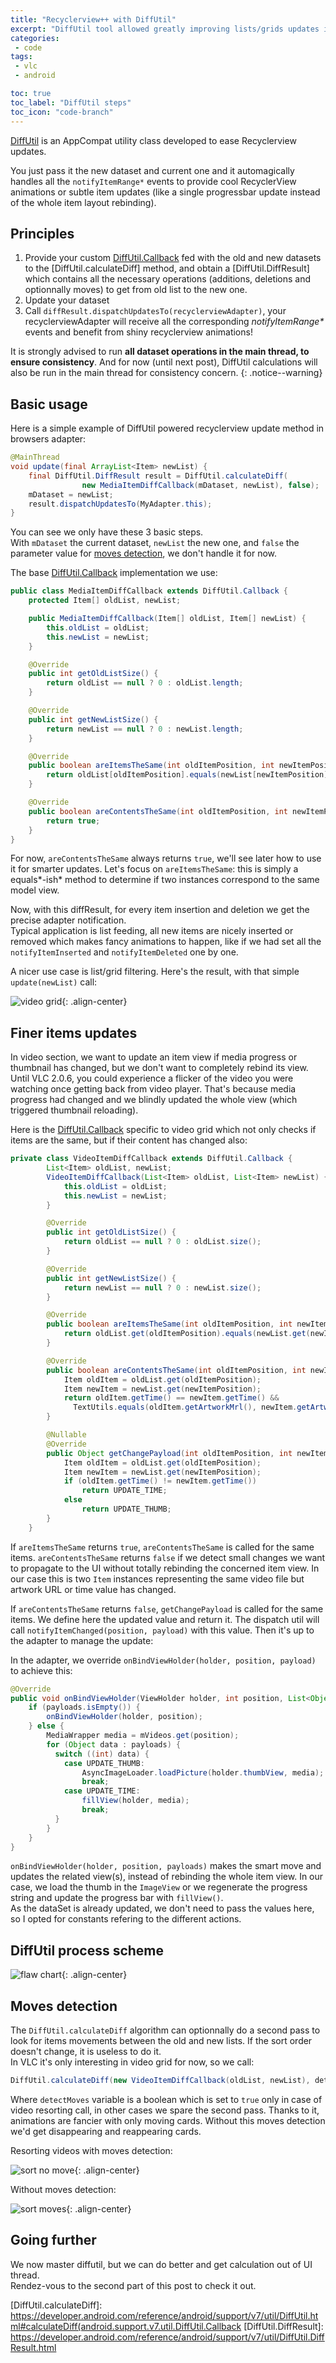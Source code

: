 ```yaml
---
title: "Recyclerview++ with DiffUtil"
excerpt: "DiffUtil tool allowed greatly improving lists/grids updates in VLC, here is how we implemented it."
categories:
 - code
tags:
 - vlc
 - android

toc: true
toc_label: "DiffUtil steps"
toc_icon: "code-branch"
---
```


[DiffUtil] is an AppCompat utility class developed to ease Recyclerview updates.

You just pass it the new dataset and current one and it automagically handles all the `notifyItemRange*` events to provide cool RecyclerView animations or subtle item updates (like a single progressbar update instead of the whole item layout rebinding).

## Principles
1. Provide your custom [DiffUtil.Callback] fed with the old and new datasets to the [DiffUtil.calculateDiff] method, and obtain a [DiffUtil.DiffResult] which contains all the necessary operations (additions, deletions and optionnally moves) to get from old list to the new one.
2. Update your dataset
3. Call `diffResult.dispatchUpdatesTo(recyclerviewAdapter)`, your recyclerviewAdapter will receive all the corresponding _notifyItemRange*_ events and benefit from shiny recyclerview animations!

It is strongly advised to run **all dataset operations in the main thread, to ensure consistency**. And for now (until next post), DiffUtil calculations will also be run in the main thread for consistency concern.
{: .notice--warning}

## Basic usage

Here is a simple example of DiffUtil powered recyclerview update method in browsers adapter:
```java
@MainThread
void update(final ArrayList<Item> newList) {
    final DiffUtil.DiffResult result = DiffUtil.calculateDiff(
                new MediaItemDiffCallback(mDataset, newList), false);
    mDataset = newList;
    result.dispatchUpdatesTo(MyAdapter.this);
}
```
You can see we only have these 3 basic steps.  
With `mDataset` the current dataset, `newList` the new one, and `false` the parameter value for [moves detection](#moves-detection), we don't handle it for now.

The base [DiffUtil.Callback] implementation we use:
```java
public class MediaItemDiffCallback extends DiffUtil.Callback {
    protected Item[] oldList, newList;

    public MediaItemDiffCallback(Item[] oldList, Item[] newList) {
        this.oldList = oldList;
        this.newList = newList;
    }

    @Override
    public int getOldListSize() {
        return oldList == null ? 0 : oldList.length;
    }

    @Override
    public int getNewListSize() {
        return newList == null ? 0 : newList.length;
    }

    @Override
    public boolean areItemsTheSame(int oldItemPosition, int newItemPosition) {
        return oldList[oldItemPosition].equals(newList[newItemPosition]);
    }

    @Override
    public boolean areContentsTheSame(int oldItemPosition, int newItemPosition) {
        return true;
    }
}
```
For now, `areContentsTheSame` always returns `true`, we'll see later how to use it for smarter updates.
Let's focus on `areItemsTheSame`: this is simply a equals*-ish* method to determine if two instances correspond to the same model view.

Now, with this diffResult, for every item insertion and deletion we get the precise adapter notification.  
Typical application is list feeding, all new items are nicely inserted or removed which makes fancy animations to happen, like if we had set all the `notifyItemInserted` and `notifyItemDeleted` one by one.

A nicer use case is list/grid filtering. Here's the result, with that simple `update(newList)` call:

![video grid](/assets/images/v2.1/filter.gif){: .align-center}

## Finer items updates

In video section, we want to update an item view if media progress or thumbnail has changed, but we don't want to completely rebind its view.  
Until VLC 2.0.6, you could experience a flicker of the video you were watching once getting back from video player.
That's because media progress had changed and we blindly updated the whole view (which triggered thumbnail reloading).

Here is the [DiffUtil.Callback] specific to video grid which not only checks if items are the same, but if their content has changed also:
```java
private class VideoItemDiffCallback extends DiffUtil.Callback {
        List<Item> oldList, newList;
        VideoItemDiffCallback(List<Item> oldList, List<Item> newList) {
            this.oldList = oldList;
            this.newList = newList;
        }

        @Override
        public int getOldListSize() {
            return oldList == null ? 0 : oldList.size();
        }

        @Override
        public int getNewListSize() {
            return newList == null ? 0 : newList.size();
        }

        @Override
        public boolean areItemsTheSame(int oldItemPosition, int newItemPosition) {
            return oldList.get(oldItemPosition).equals(newList.get(newItemPosition));
        }

        @Override
        public boolean areContentsTheSame(int oldItemPosition, int newItemPosition) {
            Item oldItem = oldList.get(oldItemPosition);
            Item newItem = newList.get(newItemPosition);
            return oldItem.getTime() == newItem.getTime() &&
              TextUtils.equals(oldItem.getArtworkMrl(), newItem.getArtworkMrl());
        }

        @Nullable
        @Override
        public Object getChangePayload(int oldItemPosition, int newItemPosition) {
            Item oldItem = oldList.get(oldItemPosition);
            Item newItem = newList.get(newItemPosition);
            if (oldItem.getTime() != newItem.getTime())
                return UPDATE_TIME;
            else
                return UPDATE_THUMB;
        }
    }
```

If `areItemsTheSame` returns `true`, `areContentsTheSame` is called for the same items. `areContentsTheSame` returns `false` if we detect small changes we want to propagate to the UI without totally rebinding the concerned item view.
In our case this is two `Item` instances representing the same video file but artwork URL or time value has changed.

If `areContentsTheSame` returns `false`, `getChangePayload` is called for the same items. We define here the updated value and return it. The dispatch util will call `notifyItemChanged(position, payload)` with this value. Then it's up to the adapter to manage the update:

In the adapter, we override `onBindViewHolder(holder, position, payload)` to achieve this:
```java
@Override
public void onBindViewHolder(ViewHolder holder, int position, List<Object> payloads) {
    if (payloads.isEmpty()) {
        onBindViewHolder(holder, position);
    } else {
        MediaWrapper media = mVideos.get(position);
        for (Object data : payloads) {
          switch ((int) data) {
            case UPDATE_THUMB:
                AsyncImageLoader.loadPicture(holder.thumbView, media);
                break;
            case UPDATE_TIME:
                fillView(holder, media);
                break;
          }
        }
    }
}
```
`onBindViewHolder(holder, position, payloads)` makes the smart move and updates the related view(s), instead of rebinding the whole item view. In our case, we load the thumb in the `ImageView` or we regenerate the progress string and update the progress bar with `fillView()`.  
As the dataSet is already updated, we don't need to pass the values here, so I opted for constants refering to the different actions.

## DiffUtil process scheme

![flaw chart](/assets/images/diffutil/Diffutil_flow.png){: .align-center}

## Moves detection

The `DiffUtil.calculateDiff` algorithm can optionnally do a second pass to look for items movements between the old and new lists. If the sort order doesn't change, it is useless to do it.  
In VLC it's only interesting in video grid for now, so we call:
```java
DiffUtil.calculateDiff(new VideoItemDiffCallback(oldList, newList), detectMoves);
```

Where `detectMoves` variable is a boolean which is set to `true` only in case of video resorting call, in other cases we spare the second pass. Thanks to it, animations are fancier with only moving cards. Without this moves detection we'd get disappearing and reappearing cards.

Resorting videos with moves detection:

![sort no move](/assets/images/v2.1/sort.gif){: .align-center}

Without moves detection:

![sort moves](/assets/images/diffutil/sort_no_detection.gif){: .align-center}

## Going further

We now master diffutil, but we can do better and get calculation out of UI thread.  
Rendez-vous to the second part of this post to check it out.

[DiffUtil]: https://developer.android.com/reference/android/support/v7/util/DiffUtil.html
[DiffUtil.Callback]: https://developer.android.com/reference/android/support/v7/util/DiffUtil.Callback.html
[DiffUtil.calculateDiff]: https://developer.android.com/reference/android/support/v7/util/DiffUtil.html#calculateDiff(android.support.v7.util.DiffUtil.Callback
[DiffUtil.DiffResult]: https://developer.android.com/reference/android/support/v7/util/DiffUtil.DiffResult.html

